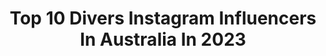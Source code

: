 ---
title: Top 10 Divers Instagram Influencers In Australia In 2023
description: >-
  Find top divers Instagram influencers in Australia in 2023. Most popular hashtags: #nature #natgeowild #fashion.
platform: Instagram
hits: 45
text_top: See the top-rated Instagram profiles on inBeat.
text_bottom: Our database holds 45 Instagram influencers like this in Australia for you to pitch.
profiles:
  - username: "brittany.obrien"
    fullname: >-
      Brittany O’Brien
    bio: >-
      Australian Diver & Olympian @dracojewellery
    location: "Australia"
    followers: 16792
    engagement: 770
    commentsToLikes: 0.019895
    id: ck9ha10luargr0j78u5531hs0
    verified: true
    hashtags: ""
  - username: "plus_natali"
    fullname: >-
      Natali Plus
    bio: >-
      AUS 💕Body Diversity 💕 Mum|Wife|Plus-Size Woman| Email for promotion enquiries 📧plusnataliblog@gmail.com
    location: "Australia"
    followers: 34160
    engagement: 109
    commentsToLikes: 0.074955
    id: ck5q50woyqy4q0i11bkg6v1gt
    verified: false
    hashtags: "#plussizefashion, #curvystyle, #curvyfashion, #selflovesunday"
  - username: "chrisdavidphoto"
    fullname: >-
      Chris David
    bio: >-
      🇦🇺📷Sydney based Professional Photographer 🎨Artist Creative 🧗‍♂️Adventurer 🏊‍♂️Scuba Diver DM or mail@chrisdavidphotography.com.au
    location: "Australia"
    followers: 25299
    engagement: 260
    commentsToLikes: 0.022393
    id: ck5cbo67gfuei0i11k4j7bb9c
    verified: false
    hashtags: "#malemodels, #victoriasecret, #underwater, #visualsoflife"
  - username: "maxburch89"
    fullname: >-
      Max
    bio: >-
      🏴‍☠️ Navy Diver 🇦🇺 DAD 👩‍👧‍👦 ✖️ @tacticalsource “TACMAXSRC” ✖️ @mymusclechef “MAXB20” ✖️ @bespunki “MAX20” 🔐 @kaylalouisemarsh
    location: "Australia"
    followers: 22279
    engagement: 164
    commentsToLikes: 0.029608
    id: ck0vw8p5islql0i19pnkgsdpc
    verified: false
    hashtags: "#tattoo, #wod, #yummy, #gym"
  - username: "underneath_we_are"
    fullname: >-
      Underneath We Are
    bio: >-
      A project & book about body diversity Amy D Herrmann 📍Kaurna Land (ADL SA) ⬇️Purchase the book here⬇️
    location: "Australia"
    followers: 41061
    engagement: 271
    commentsToLikes: 0.026097
    id: ck138lnx6gu890i19hhu23b7z
    verified: true
    hashtags: "#underneathweare, #towelchallenge, #ostomate, #antidiet"
  - username: "nature_worldwide_birds"
    fullname: >-
      Nature Worldwide Birds🕊
    bio: >-
      Celebrating the Diversity of Birds Worldwide🌍 With Your Best Bird Captures Fndr/Owner/Admin: Sue @sue.weingarden Mod: Catie @krasneca
    location: "Australia"
    followers: 106967
    engagement: 296
    commentsToLikes: 0.012591
    id: ck0tv6xj4a79e0i19tr86pc67
    verified: false
    hashtags: "#birdfreaks, #perfect, #total, #thetweetsuites"
  - username: "invert_macro"
    fullname: >-
      Invert Macro
    bio: >-
      Sharing the incredible diversity of invertebrates from around the world 🌍🌏🌎 . Follow us and use the hashtag #invert_macro for a chance to be featured.
    location: "Australia"
    followers: 36127
    engagement: 435
    commentsToLikes: 0.027090
    id: ck0tx7sxyi58o0i19o765yjmt
    verified: false
    hashtags: "#naturephotography, #macrolovers, #spiders, #insectsofinstagram"
  - username: "diver_australia"
    fullname: >-
      DiveR Australia
    bio: >-
      - INTERNATIONAL SHIPPING 🌏 - Tag #DiveRAustralia and @DiveR_Australia for a feature. - Custom dive blades (NEW FEATURE) - Shop Online Now 👇🏽
    location: "Australia"
    followers: 9596
    engagement: 385
    commentsToLikes: 0.036958
    id: ck0w19nygi8vk0i19tz7osdth
    verified: false
    hashtags: ""
  - username: "desiboy.com.au"
    fullname: >-
      R O S H A N N A U S A D
    bio: >-
      Makeup Artist | Content Creator | Social Activist Email: For Collaborations | 🇮🇳 🇱🇰 🇳🇵🇵🇰 |They/Them
    location: "Australia"
    followers: 9614
    engagement: 1255
    commentsToLikes: 0.065656
    id: ck0vvl9otpm860i19ghkmtd7b
    verified: false
    hashtags: "#makeup, #diversity, #gay, #queer"
  - username: "edgar_pacific_photography"
    fullname: >-
      D A V I D  •  E D G A R
    bio: >-
      Underwater Photographer 🐋 Please PM/Email for prints/whale swim 🧜🏼‍♀️ @littleseapanda
    location: "Australia"
    followers: 35122
    engagement: 317
    commentsToLikes: 0.016763
    id: ck0tv8svbacyl0i195n5sw4pf
    verified: false
    hashtags: "#humpback, #humpbackwhale, #onebreath, #diving"
---